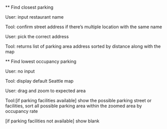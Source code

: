 ** Find closest parking

User: input restaurant name

Tool: confirm street address if there’s multiple location with the same name

User: pick the correct address

Tool: returns list of parking area address sorted by distance along with the map


** Find lowest occupancy parking


User: no input

Tool: display default Seattle map

User: drag and zoom to expected area

Tool:[if parking facilities available] show the possible parking street or facilities, sort all possible parking area within the zoomed area by occupancy rate

 [if parking facilities not available] show blank

